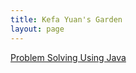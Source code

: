 ```yaml
---
title: Kefa Yuan's Garden
layout: page
---
```


[Problem Solving Using Java](ProblemSolvingUsingJava/toc.md)  


